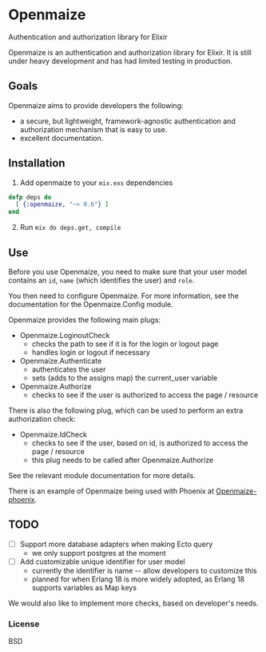 # Openmaize

Authentication and authorization library for Elixir

Openmaize is an authentication and authorization library for Elixir.
It is still under heavy development and has had limited testing
in production.

## Goals

Openmaize aims to provide developers the following:

* a secure, but lightweight, framework-agnostic authentication and authorization
mechanism that is easy to use.
* excellent documentation.

## Installation

1. Add openmaize to your `mix.exs` dependencies

  ```elixir
  defp deps do
    [ {:openmaize, "~> 0.6"} ]
  end
  ```

2. Run `mix do deps.get, compile`

## Use

Before you use Openmaize, you need to make sure that your user model
contains an `id`, `name` (which identifies the user) and `role`.

You then need to configure Openmaize. For more information, see the documentation
for the Openmaize.Config module.

Openmaize provides the following main plugs:

* Openmaize.LoginoutCheck
    * checks the path to see if it is for the login or logout page
    * handles login or logout if necessary
* Openmaize.Authenticate
    * authenticates the user
    * sets (adds to the assigns map) the current_user variable
* Openmaize.Authorize
    * checks to see if the user is authorized to access the page / resource

There is also the following plug, which can be used to perform an extra authorization check:

* Openmaize.IdCheck
    * checks to see if the user, based on id, is authorized to access the page / resource
    * this plug needs to be called after Openmaize.Authorize

See the relevant module documentation for more details.

There is an example of Openmaize being used with Phoenix at
[Openmaize-phoenix](https://github.com/riverrun/openmaize-phoenix).

## TODO

* [ ] Support more database adapters when making Ecto query
    * we only support postgres at the moment
* [ ] Add customizable unique identifier for user model
    * currently the identifier is name -- allow developers to customize this
    * planned for when Erlang 18 is more widely adopted, as Erlang 18 supports variables as Map keys

We would also like to implement more checks, based on developer's needs.

### License

BSD
